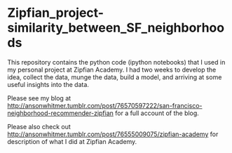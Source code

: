 Zipfian_project-similarity_between_SF_neighborhoods
===================================================

This repository contains the python code (ipython notebooks) that I used in my personal project at Zipfian Academy. I had two weeks to develop the idea, collect the data, munge the data, build a model, and arriving at some useful insights into the data.  

Please see my blog at http://ansonwhitmer.tumblr.com/post/76570597222/san-francisco-neighborhood-recommender-zipfian
for a full account of the blog.  

Please also check out http://ansonwhitmer.tumblr.com/post/76555009075/zipfian-academy
for description of what I did at Zipfian Academy.  
